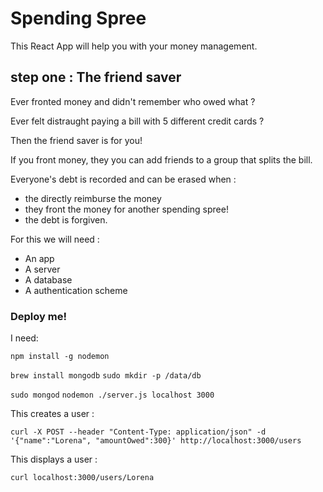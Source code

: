 # Spending Spree

This React App will help you with your money management.

## step one : The friend saver

Ever fronted money and didn't remember who owed what ?

Ever felt distraught paying a bill with 5 different credit cards ?

Then the friend saver is for you!

If you front money, they you can add friends to a group that splits the bill.

Everyone's debt is recorded and can be erased when :
- the directly reimburse the money
- they front the money for another spending spree!
- the debt is forgiven.

For this we will need :
- An app
- A server
- A database
- A authentication scheme

### Deploy me!

I need:

`npm install -g nodemon`

`brew install mongodb`
`sudo mkdir -p /data/db`

`sudo mongod`
`nodemon ./server.js localhost 3000`

This creates a user :

```
curl -X POST --header "Content-Type: application/json" -d '{"name":"Lorena", "amountOwed":300}' http://localhost:3000/users
```

This displays a user :
```
curl localhost:3000/users/Lorena
```
